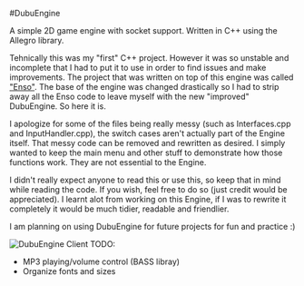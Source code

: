 #DubuEngine

A simple 2D game engine with socket support. Written in C++ using the Allegro library.

Tehnically this was my "first" C++ project. However it was so unstable and incomplete that I had to put it to use in order to find issues and make improvements. The project that was written on top of this engine was called ["Enso"](https://github.com/snorbertas/Enso
). The base of the engine was changed drastically so I had to strip away all the Enso code to leave myself with the new "improved" DubuEngine. So here it is.

I apologize for some of the files being really messy (such as Interfaces.cpp and InputHandler.cpp), the switch cases aren't actually part of the Engine itself. That messy code can be removed and rewritten as desired. I simply wanted to keep the main menu and other stuff to demonstrate how those functions work. They are not essential to the Engine.

I didn't really expect anyone to read this or use this, so keep that in mind while reading the code. If you wish, feel free to do so (just credit would be appreciated). I learnt alot from working on this Engine, if I was to rewrite it completely it would be much tidier, readable and friendlier.

I am planning on using DubuEngine for future projects for fun and practice :)

![DubuEngine Client](http://puu.sh/svT0X.jpg)
TODO:
* MP3 playing/volume control (BASS libray)
* Organize fonts and sizes
